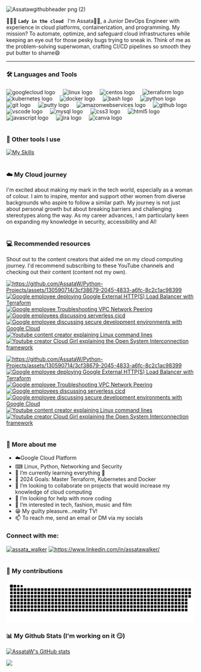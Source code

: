 ![Assatawgithubheader png (2)](https://github.com/AssataW/Python-Projects/assets/130590714/b944ce1f-0dae-437c-87e9-ab3006535674)


👩🏽‍💻 **`Lady in the cloud `** I'm Assata👋🏽, a Junior DevOps Engineer with experience in cloud platforms, containerization, and programming. My mission? To automate, optimize, and safeguard cloud infrastructures while keeping an eye out for those pesky bugs trying to sneak in. Think of me as the problem-solving superwoman, crafting CI/CD pipelines so smooth they put butter to shame😄

-----------------------------------------------------------------------------------------------------------------------------------------------------------------------------
### :hammer_and_wrench: Languages and Tools

<div align="left">
</div>

###

<div align="left">
  <img src="https://cdn.jsdelivr.net/gh/devicons/devicon/icons/googlecloud/googlecloud-original.svg" height="40" alt="googlecloud logo"  />
  <img width="12" />
  <img src="https://cdn.jsdelivr.net/gh/devicons/devicon/icons/linux/linux-original.svg" height="40" alt="linux logo"  />
  <img width="12" />
  <img src="https://cdn.jsdelivr.net/gh/devicons/devicon/icons/centos/centos-original.svg" height="40" alt="centos logo"  />
  <img width="12" />
  <img src="https://cdn.jsdelivr.net/gh/devicons/devicon/icons/terraform/terraform-original.svg" height="40" alt="terraform logo"  />
  <img width="12" />
  <img src="https://cdn.jsdelivr.net/gh/devicons/devicon/icons/kubernetes/kubernetes-plain.svg" height="40" alt="kubernetes logo"  />
  <img width="12" />
  <img src="https://cdn.jsdelivr.net/gh/devicons/devicon/icons/docker/docker-original.svg" height="40" alt="docker logo"  />
  <img width="12" />
  <img src="https://cdn.jsdelivr.net/gh/devicons/devicon/icons/bash/bash-original.svg" height="40" alt="bash logo"  />
  <img width="12" />
    <img src="https://cdn.jsdelivr.net/gh/devicons/devicon/icons/python/python-original.svg" height="40" alt="python logo"  />
  <img width="12" />
  <img src="https://cdn.jsdelivr.net/gh/devicons/devicon/icons/git/git-original.svg" height="40" alt="git logo"  />
  <img width="12" />
  <img src="https://cdn.jsdelivr.net/gh/devicons/devicon/icons/putty/putty-original.svg" height="40" alt="putty logo"  />
  <img width="12" />
  <img src="https://cdn.jsdelivr.net/gh/devicons/devicon/icons/amazonwebservices/amazonwebservices-original.svg" height="40" alt="amazonwebservices logo"  />
  <img width="12" />
  <img src="https://cdn.jsdelivr.net/gh/devicons/devicon/icons/github/github-original.svg" height="40" alt="github logo"  />
  <img width="12" />
  <img src="https://cdn.jsdelivr.net/gh/devicons/devicon/icons/vscode/vscode-original.svg" height="40" alt="vscode logo"  />
  <img width="12" />
  <img src="https://cdn.jsdelivr.net/gh/devicons/devicon/icons/mysql/mysql-original.svg" height="40" alt="mysql logo"  />
  <img width="12" />
  <img src="https://cdn.jsdelivr.net/gh/devicons/devicon/icons/css3/css3-original.svg" height="40" alt="css3 logo"  />
  <img width="12" />
  <img src="https://cdn.jsdelivr.net/gh/devicons/devicon/icons/html5/html5-original.svg" height="40" alt="html5 logo"  />
  <img width="12" />
  <img src="https://cdn.jsdelivr.net/gh/devicons/devicon/icons/javascript/javascript-original.svg" height="40" alt="javascript logo"  />
  <img width="12" />
  <img src="https://cdn.jsdelivr.net/gh/devicons/devicon/icons/jira/jira-original.svg" height="40" alt="jira logo"  />
  <img width="12" />
  <img src="https://cdn.jsdelivr.net/gh/devicons/devicon/icons/canva/canva-original.svg" height="40" alt="canva logo"  />
  <img width="12" />
</div>

#

### 🧰 Other tools I use

[![My Skills](https://skillicons.dev/icons?i=powershell,replit,figma,ps,&theme=dark)](https://skillicons.dev) 

###

#
### :cloud: My Cloud journey
I'm excited about making my mark in the tech world, especially as a woman of colour. I aim to inspire, mentor and support other women from diverse backgrounds who aspire to follow a similar path. My journey is not just about personal growth but about breaking barriers and challenging stereotypes along the way. As my career advances, I am particularly keen on expanding my knowledge in security, accessibility and AI!
#

### :computer: Recommended resources
Shout out to the content creators that aided me on my cloud computing journey. I'd recommend subscribing to these YouTube channels and checking out their content (content not my own).

<!-- YOUTUBE-LINKS -->
<a href="https://www.youtube.com/watch?v=etAaLNrjh20"><img src="https://github.com/AssataW/AssataW/assets/130590714/ee448e84-dbf3-4dc0-a694-9540f7496a09" alt="https://github.com/AssataW/Python-Projects/assets/130590714/3cf38679-2045-4833-a6fc-8c2c1ac98399"></a> 
<a href="https://www.youtube.com/watch?v=FqqhaOlefwY"><img src="https://github.com/AssataW/AssataW/assets/130590714/cb1262f7-b694-4d38-be42-c1518e9148e4" alt="Google employee deploying Google External HTTP(S) Load Balancer with Terraform"></a> 
<a href="https://www.youtube.com/watch?v=oHtptmIZ-8c"><img src="https://github.com/AssataW/AssataW/assets/130590714/efd821e8-f10c-4ad4-8ea4-de82f95b1fd9" alt="Google employee Troubleshooting VPC Network Peering"></a> 
<a href="https://www.youtube.com/watch?v=i3epeCk8ldc"><img src="https://github.com/AssataW/AssataW/assets/130590714/3b86c768-defa-4bdd-b553-e0e8bf9f51bb" alt="Google employees discussing serverless cicd"></a>
<a href="https://www.youtube.com/watch?v=hVTnW-rH5Vc"><img src="https://github.com/AssataW/AssataW/assets/130590714/e07cb7f6-a71e-40fe-b687-9c45f264a117" alt="Google employee discussing secure development environments with Google Cloud"></a> 
<a href="https://www.youtube.com/watch?v=qJhzrdazCZU&t"><img src="https://github.com/AssataW/AssataW/assets/130590714/8cf200cd-6e06-43e6-951e-e64cc88057c2" alt="Youtube content creator explaining Linux command lines"></a>
<a href="https://www.youtube.com/watch?v=c1GdbWG_fXo"><img src="https://github.com/AssataW/AssataW/assets/130590714/6798a794-b4f8-4eb3-8480-8976a0546626" alt="Youtube creator Cloud Girl explaining the Open System Interconnection framework"></a>


<a href="https://www.youtube.com/watch?v=etAaLNrjh20"><img src="https://github.com/AssataW/AssataW/assets/130590714/1b1fb84d-7859-4b84-8130-79ca5edb0ce0" alt="https://github.com/AssataW/Python-Projects/assets/130590714/3cf38679-2045-4833-a6fc-8c2c1ac98399"></a> 
<a href="https://www.youtube.com/watch?v=FqqhaOlefwY"><img src="https://github.com/AssataW/AssataW/assets/130590714/e9ab0a36-97a7-4205-8926-5179c52975a9" alt="Google employee deploying Google External HTTP(S) Load Balancer with Terraform"></a> 
<a href="https://www.youtube.com/watch?v=oHtptmIZ-8c"><img src="https://github.com/AssataW/AssataW/assets/130590714/a14a5789-c4e5-4869-8f35-7aeb4690d855" alt="Google employee Troubleshooting VPC Network Peering"></a> 
<a href="https://www.youtube.com/watch?v=i3epeCk8ldc"><img src="https://github.com/AssataW/AssataW/assets/130590714/c241a2a3-15d1-4f7f-bbf7-ff9029073242" alt="Google employees discussing serverless cicd"></a>
<a href="https://www.youtube.com/watch?v=hVTnW-rH5Vc"><img src="https://github.com/AssataW/AssataW/assets/130590714/87aa559a-aabe-4f25-9537-e89327a58b98" alt="Google employee discussing secure development environments with Google Cloud"></a>
<a href="https://www.youtube.com/watch?v=qJhzrdazCZU&t=12s"><img src="https://github.com/AssataW/AssataW/assets/130590714/c7035b06-02ae-42ce-a95b-f2099e341f18" alt="Youtube content creator explaining Linux command lines"></a>
<a href="https://www.youtube.com/watch?v=c1GdbWG_fXo"><img src="https://github.com/AssataW/AssataW/assets/130590714/e9c5efd2-6d43-4cfc-9d20-fb5898116abf" alt="Youtube creator Cloud Girl explaining the Open System Interconnection framework"></a>

<!-- END YOUTUBE-LINKS -->


#
### :round_pushpin: More about me
- :cloud:Google Cloud Platform 
- ⌨ Linux, Python, Networking and Security
- 🌱 I’m currently learning everything 🤣
- 🥅 2024 Goals: Master Terraform, Kubernetes and Docker 
- 💞️ I’m looking to collaborate on projects that would increase my knowledge of cloud computing 
- 🤔 I’m looking for help with more coding
- 👀 I’m interested in tech, fashion, music and film
- 😁 My guilty pleasure...reality TV!
- 📫 To reach me, send an email or DM via my socials

<h3 align="left">Connect with me:</h3>
<p align="left">
<a href="https://twitter.com/assata_walker" target="blank"><img align="center" src="https://raw.githubusercontent.com/rahuldkjain/github-profile-readme-generator/master/src/images/icons/Social/twitter.svg" alt="assata_walker" height="30" width="40" /></a>
<a href="https://www.linkedin.com/in/assatawalker/" target="blank"><img align="center" src="https://raw.githubusercontent.com/rahuldkjain/github-profile-readme-generator/master/src/images/icons/Social/linked-in-alt.svg" alt="https://www.linkedin.com/in/assatawalker/" height="30" width="40" /></a>
  
#

### 🐍 My contributions
![snake gif](https://github.com/AssataW/AssataW/blob/output/github-contribution-grid-snake-dark.svg)


### 📊 My Github Stats (I'm working on it :smirk:)

<a href="http://www.github.com/AssataW"><img src="https://github-readme-stats.vercel.app/api?username=AssataW&show_icons=true&hide=&count_private=true&title_color=ec4899&text_color=ffffff&icon_color=a855f7&bg_color=181824&hide_border=true&show_icons=true" alt="AssataW's GitHub stats" /></a>

<a href="http://www.github.com/AssataW"><img src="https://github-readme-streak-stats.herokuapp.com/?user=AssataW&stroke=ffffff&background=181824&ring=ec4899&fire=ec4899&currStreakNum=ffffff&currStreakLabel=ec4899&sideNums=ffffff&sideLabels=ffffff&dates=ffffff&hide_border=true" /></a>

<!---
AssataW/AssataW is a ✨ special ✨ repository because its `README.md` (this file) appears on your GitHub profile.
You can click the Preview link to take a look at your changes.
--->
